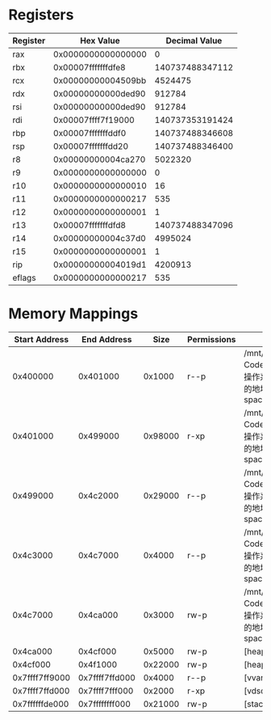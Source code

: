 # Registers

| Register | Hex Value | Decimal Value |
|----------|-----------|---------------|
| rax | 0x0000000000000000 | 0 |
| rbx | 0x00007fffffffdfe8 | 140737488347112 |
| rcx | 0x00000000004509bb | 4524475 |
| rdx | 0x00000000000ded90 | 912784 |
| rsi | 0x00000000000ded90 | 912784 |
| rdi | 0x00007ffff7f19000 | 140737353191424 |
| rbp | 0x00007fffffffddf0 | 140737488346608 |
| rsp | 0x00007fffffffdd20 | 140737488346400 |
| r8 | 0x00000000004ca270 | 5022320 |
| r9 | 0x0000000000000000 | 0 |
| r10 | 0x0000000000000010 | 16 |
| r11 | 0x0000000000000217 | 535 |
| r12 | 0x0000000000000001 | 1 |
| r13 | 0x00007fffffffdfd8 | 140737488347096 |
| r14 | 0x00000000004c37d0 | 4995024 |
| r15 | 0x0000000000000001 | 1 |
| rip | 0x00000000004019d1 | 4200913 |
| eflags | 0x0000000000000217 | 535 |

# Memory Mappings

| Start Address | End Address | Size | Permissions | Name |
|---------------|-------------|------|--------------|------|
| 0x400000 | 0x401000 | 0x1000 | r--p | /mnt/e/2025/learn/VS Code/2025 南京大学操作系统原理/6. 进程的地址空间/address-space/mmap-demo |
| 0x401000 | 0x499000 | 0x98000 | r-xp | /mnt/e/2025/learn/VS Code/2025 南京大学操作系统原理/6. 进程的地址空间/address-space/mmap-demo |
| 0x499000 | 0x4c2000 | 0x29000 | r--p | /mnt/e/2025/learn/VS Code/2025 南京大学操作系统原理/6. 进程的地址空间/address-space/mmap-demo |
| 0x4c3000 | 0x4c7000 | 0x4000 | r--p | /mnt/e/2025/learn/VS Code/2025 南京大学操作系统原理/6. 进程的地址空间/address-space/mmap-demo |
| 0x4c7000 | 0x4ca000 | 0x3000 | rw-p | /mnt/e/2025/learn/VS Code/2025 南京大学操作系统原理/6. 进程的地址空间/address-space/mmap-demo |
| 0x4ca000 | 0x4cf000 | 0x5000 | rw-p | [heap] |
| 0x4cf000 | 0x4f1000 | 0x22000 | rw-p | [heap] |
| 0x7ffff7ff9000 | 0x7ffff7ffd000 | 0x4000 | r--p | [vvar] |
| 0x7ffff7ffd000 | 0x7ffff7fff000 | 0x2000 | r-xp | [vdso] |
| 0x7ffffffde000 | 0x7ffffffff000 | 0x21000 | rw-p | [stack] |

